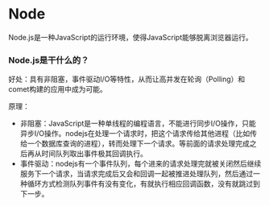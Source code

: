 # Node

Node.js是一种JavaScript的运行环境，使得JavaScript能够脱离浏览器运行。

### Node.js是干什么的？

好处：具有非阻塞，事件驱动I/O等特性，从而让高并发在轮询（Polling）和comet构建的应用中成为可能。

原理：

- 非阻塞：JavaScript是一种单线程的编程语言，不能进行同步I/O操作，只能异步I/O操作。nodejs在处理一个请求时，把这个请求传给其他进程（比如传给一个数据库查询的进程），转而处理下一个请求。等前面的请求处理完成之后再从时间队列取出事件极其回调执行。
- 事件驱动：nodejs有一个事件队列，每个进来的请求处理完就被关闭然后继续服务下一个请求，当请求完成后又会和回调一起被推进处理队列，然后通过一种循环方式检测队列事件有没有变化，有就执行相应回调函数，没有就跳过到下一步。
